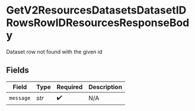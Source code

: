 # GetV2ResourcesDatasetsDatasetIDRowsRowIDResourcesResponseBody

Dataset row not found with the given id


## Fields

| Field              | Type               | Required           | Description        |
| ------------------ | ------------------ | ------------------ | ------------------ |
| `message`          | *str*              | :heavy_check_mark: | N/A                |